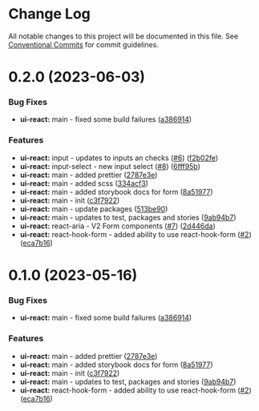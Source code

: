 # Change Log

All notable changes to this project will be documented in this file.
See [Conventional Commits](https://conventionalcommits.org) for commit guidelines.

# 0.2.0 (2023-06-03)


### Bug Fixes

* **ui-react:** main - fixed some build failures ([a386914](https://github.com/reuel88/creative-project/commit/a386914a0722f7a7fc3920a0868c6af9776a2837))


### Features

* **ui-react:** input - updates to inputs an checks ([#6](https://github.com/reuel88/creative-project/issues/6)) ([f2b02fe](https://github.com/reuel88/creative-project/commit/f2b02fe0f4c3ad4e7519ca087ade48e829edcf7f))
* **ui-react:** input-select - new input select ([#8](https://github.com/reuel88/creative-project/issues/8)) ([6fff95b](https://github.com/reuel88/creative-project/commit/6fff95bfacd7d09b2e2fac1bbbcf85a0a6e45d80))
* **ui-react:** main - added prettier ([2787e3e](https://github.com/reuel88/creative-project/commit/2787e3efe1b844904d8ff632faaca5174890ecdd))
* **ui-react:** main - added scss ([334acf3](https://github.com/reuel88/creative-project/commit/334acf3ff18362bf087ac67d4efab14ede5535f9))
* **ui-react:** main - added storybook docs for form ([8a51977](https://github.com/reuel88/creative-project/commit/8a519777228042dfc13f00496eda039d20aba3d6))
* **ui-react:** main - init ([c3f7922](https://github.com/reuel88/creative-project/commit/c3f79227c575e903c683656ba7ad2bf9140f90c5))
* **ui-react:** main - update packages ([513be90](https://github.com/reuel88/creative-project/commit/513be90d4c3499531fe2129ef0d8fbbc51a73ae3))
* **ui-react:** main - updates to test, packages and stories ([9ab94b7](https://github.com/reuel88/creative-project/commit/9ab94b7c2b243b5b5a8df2eafc8b05876f69fa50))
* **ui-react:** react-aria - V2 Form components ([#7](https://github.com/reuel88/creative-project/issues/7)) ([2d446da](https://github.com/reuel88/creative-project/commit/2d446da55858d8dd0f114a193fc531ea570e419e))
* **ui-react:** react-hook-form - added ability to use react-hook-form ([#2](https://github.com/reuel88/creative-project/issues/2)) ([eca7b16](https://github.com/reuel88/creative-project/commit/eca7b16eb6b9287ae7b76904922cdec6908144d4))





# 0.1.0 (2023-05-16)

### Bug Fixes

- **ui-react:** main - fixed some build failures ([a386914](https://github.com/reuel88/creative-project/commit/a386914a0722f7a7fc3920a0868c6af9776a2837))

### Features

- **ui-react:** main - added prettier ([2787e3e](https://github.com/reuel88/creative-project/commit/2787e3efe1b844904d8ff632faaca5174890ecdd))
- **ui-react:** main - added storybook docs for form ([8a51977](https://github.com/reuel88/creative-project/commit/8a519777228042dfc13f00496eda039d20aba3d6))
- **ui-react:** main - init ([c3f7922](https://github.com/reuel88/creative-project/commit/c3f79227c575e903c683656ba7ad2bf9140f90c5))
- **ui-react:** main - updates to test, packages and stories ([9ab94b7](https://github.com/reuel88/creative-project/commit/9ab94b7c2b243b5b5a8df2eafc8b05876f69fa50))
- **ui-react:** react-hook-form - added ability to use react-hook-form ([#2](https://github.com/reuel88/creative-project/issues/2)) ([eca7b16](https://github.com/reuel88/creative-project/commit/eca7b16eb6b9287ae7b76904922cdec6908144d4))
